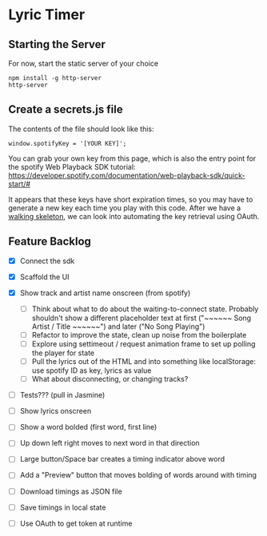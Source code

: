 
# Lyric Timer

## Starting the Server

For now, start the static server of your choice

```
npm install -g http-server
http-server
```

## Create a secrets.js file
The contents of the file should look like this:

`window.spotifyKey = '[YOUR KEY]';` 

You can grab your own key from this page, which is also the entry point for the spotify Web Playback SDK tutorial: https://developer.spotify.com/documentation/web-playback-sdk/quick-start/#

It appears that these keys have short expiration times, so you may have to generate a new key each time you play with this code. After we have a [walking skeleton](http://wiki.c2.com/?WalkingSkeleton), we can look into automating the key retrieval using OAuth.

## Feature Backlog

- [X] Connect the sdk
- [X] Scaffold the UI
- [X] Show track and artist name onscreen (from spotify)
    - [ ] Think about what to do about the waiting-to-connect state. Probably shouldn't show a different placeholder text at first ("~~~~~~ Song Artist / Title ~~~~~~") and later ("No Song Playing")
    - [ ] Refactor to improve the state, clean up noise from the boilerplate
    - [ ] Explore using settimeout / request animation frame to set up polling the player for state
    - [ ] Pull the lyrics out of the HTML and into something like localStorage: use spotify ID as key, lyrics as value
    - [ ] What about disconnecting, or changing tracks?
- [ ] Tests??? (pull in Jasmine)
- [ ] Show lyrics onscreen
- [ ] Show a word bolded (first word, first line)
- [ ] Up down left right moves to next word in that direction 
- [ ] Large button/Space bar creates a timing indicator above word

- [ ] Add a "Preview" button that moves bolding of words around with timing
- [ ] Download timings as JSON file
- [ ] Save timings in local state
- [ ] Use OAuth to get token at runtime
